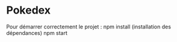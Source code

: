 # Pokedex

Pour démarrer correctement le projet :
npm install (installation des dépendances)
npm start
